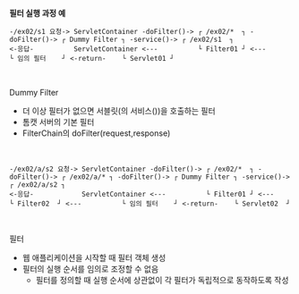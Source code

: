 **필터 실행 과정 예**
```
-/ex02/s1 요청-> ServletContainer -doFilter()-> ┌ /ex02/*  ┐ -doFilter()-> ┌ Dummy Filter ┐ -service()-> ┌ /ex02/s1  ┐
<-응답-          ServletContainer <---          └ Filter01 ┘ <---          └ 임의 필터    ┘ <-return-    └ Servlet01 ┘
```

<br>

Dummy Filter
- 더 이상 필터가 없으면 서블릿(의 서비스())을 호출하는 필터
- 톰캣 서버의 기본 필터
- FilterChain의 doFilter(request,response)

<br>

```
-/ex02/a/s2 요청-> ServletContainer -doFilter()-> ┌ /ex02/*  ┐ -doFilter()-> ┌ /ex02/a/* ┐ -doFilter()-> ┌ Dummy Filter ┐ -service()-> ┌ /ex02/a/s2 ┐
<-응답-            ServletContainer <---          └ Filter01 ┘ <---          └ Filter02  ┘ <---          └ 임의 필터    ┘ <-return-    └ Servlet02  ┘
```

<br>

필터
- 웹 애플리케이션을 시작할 때 필터 객체 생성
- 필터의 실행 순서를 임의로 조정할 수 없음
    - 필터를 정의할 때 실행 순서에 상관없이 각 필터가 독립적으로 동작하도록 작성

<br>
